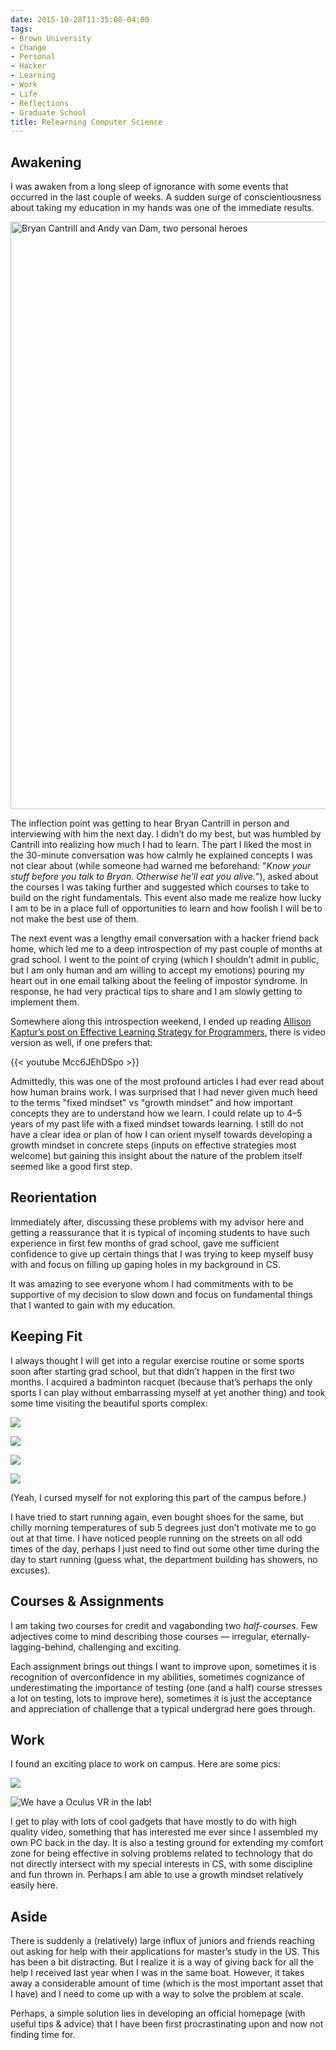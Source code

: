 ```yaml
---
date: 2015-10-28T11:35:08-04:00
tags:
- Brown University
- Change
- Personal
- Hacker
- Learning
- Work
- Life
- Reflections
- Graduate School
title: Relearning Computer Science
---
```


## Awakening

I was awaken from a long sleep of ignorance with some events that occurred in
the last couple of weeks. A sudden surge of conscientiousness about taking my
education in my hands was one of the immediate results.

<img src="/images/cantrill-van-dam.jpg" width="940" alt="Bryan Cantrill and Andy van Dam, two personal heroes" title="Bryan Cantrill and Andy van Dam, two personal heroes" />

The inflection point was getting to hear Bryan Cantrill in person and
interviewing with him the next day. I didn’t do my best, but was humbled by
Cantrill into realizing how much I had to learn. The part I liked the most in
the 30-minute conversation was how calmly he explained concepts I was not clear
about (while someone had warned me beforehand: "*Know your stuff before you talk to Bryan. Otherwise he'll eat you alive.*"), asked about the courses I was
taking further and suggested which courses to take to build on the right
fundamentals. This event also made me realize how lucky I am to be in a place
full of opportunities to learn and how foolish I will be to not make the best
use of them.

The next event was a lengthy email conversation with a hacker friend back home,
which led me to a deep introspection of my past couple of months at grad school.
I went to the point of crying (which I shouldn’t admit in public, but I am only
human and am willing to accept my emotions) pouring my heart out in one email
talking about the feeling of impostor syndrome. In response, he had very
practical tips to share and I am slowly getting to implement them.

Somewhere along this introspection weekend, I ended up reading [Allison Kaptur’s
post on Effective Learning Strategy for
Programmers](http://akaptur.com/blog/2015/10/10/effective-learning-strategies-for-programmers/),
there is video version as well, if one prefers that:

{{< youtube Mcc6JEhDSpo >}}

Admittedly, this was one of the most profound articles I had ever read about how
human brains work. I was surprised that I had never given much heed to the terms
"fixed mindset" vs "growth mindset" and how important concepts they are to
understand how we learn. I could relate up to 4–5 years of my past life with a
fixed mindset towards learning. I still do not have a clear idea or plan of how
I can orient myself towards developing a growth mindset in concrete steps
(inputs on effective strategies most welcome) but gaining this insight about the
nature of the problem itself seemed like a good first step.

## Reorientation

Immediately after, discussing these problems with my advisor here and getting a
reassurance that it is typical of incoming students to have such experience in
first few months of grad school, gave me sufficient confidence to give up
certain things that I was trying to keep myself busy with and focus on filling
up gaping holes in my background in CS.

It was amazing to see everyone whom I had commitments with to be supportive of
my decision to slow down and focus on fundamental things that I wanted to gain
with my education.

## Keeping Fit

I always thought I will get into a regular exercise routine or some sports soon
after starting grad school, but that didn’t happen in the first two months. I
acquired a badminton racquet (because that’s perhaps the only sports I can play
without embarrassing myself at yet another thing) and took some time visiting
the beautiful sports complex:

![](/images/ice-hockey.jpg)

![](/images/american-football.jpg)

![](/images/lacrosse.jpg)

![](/images/indomitable.jpg)

(Yeah, I cursed myself for not exploring this part of the campus before.)

I have tried to start running again, even bought shoes for the same, but chilly
morning temperatures of sub 5 degrees just don’t motivate me to go out at that
time. I have noticed people running on the streets on all odd times of the day,
perhaps I just need to find out some other time during the day to start running
(guess what, the department building has showers, no excuses).

## Courses & Assignments

I am taking two courses for credit and vagabonding two *half-courses*. Few
adjectives come to mind describing those courses — irregular,
eternally-lagging-behind, challenging and exciting.

Each assignment brings out things I want to improve upon, sometimes it is
recognition of overconfidence in my abilities, sometimes cognizance of
underestimating the importance of testing (one (and a half) course stresses a
lot on testing, lots to improve here), sometimes it is just the acceptance and
appreciation of challenge that a typical undergrad here goes through.

## Work

I found an exciting place to work on campus. Here are some pics:

![](/images/construction-cam-feed.jpg)

![We have a Oculus VR in the lab!](/images/oculus-vr.jpg "We have a Oculus VR in the lab!")

I get to play with lots of cool gadgets that have mostly to do with high quality
video, something that has interested me ever since I assembled my own PC back in
the day. It is also a testing ground for extending my comfort zone for being
effective in solving problems related to technology that do not directly
intersect with my special interests in CS, with some discipline and fun thrown
in. Perhaps I am able to use a growth mindset relatively easily here.

## Aside

There is suddenly a (relatively) large influx of juniors and friends reaching
out asking for help with their applications for master’s study in the US. This
has been a bit distracting. But I realize it is a way of giving back for all the
help I received last year when I was in the same boat. However, it takes away a
considerable amount of time (which is the most important asset that I have) and
I need to come up with a way to solve the problem at scale.

Perhaps, a simple solution lies in developing an official homepage (with useful
tips & advice) that I have been first procrastinating upon and now not finding
time for.
